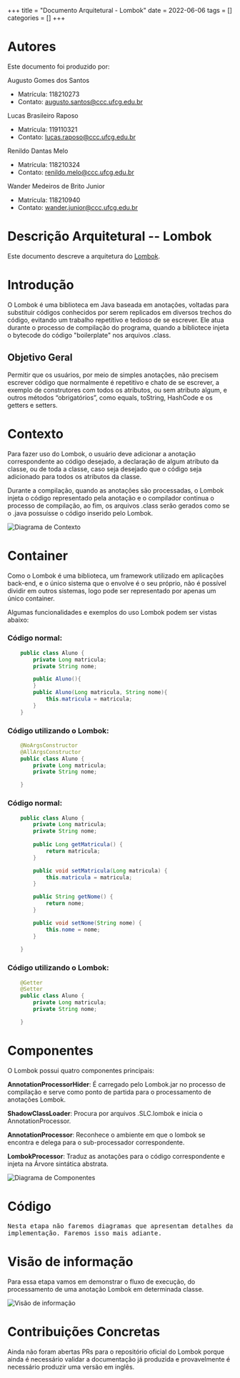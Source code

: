 +++
title = "Documento Arquitetural - Lombok"
date = 2022-06-06
tags = []
categories = []
+++

# Autores

Este documento foi produzido por:

Augusto Gomes dos Santos

- Matrícula: 118210273
- Contato: augusto.santos@ccc.ufcg.edu.br

Lucas Brasileiro Raposo

- Matrícula: 119110321
- Contato: lucas.raposo@ccc.ufcg.edu.br

Renildo Dantas Melo

- Matrícula: 118210324
- Contato: renildo.melo@ccc.ufcg.edu.br

Wander Medeiros de Brito Junior

- Matrícula: 118210940
- Contato: wander.junior@ccc.ufcg.edu.br


# Descrição Arquitetural -- Lombok

Este documento descreve a arquitetura do [Lombok](https://github.com/projectlombok/lombok).

# Introdução

O Lombok é uma biblioteca em Java baseada em anotações, voltadas para substituir códigos conhecidos por serem replicados em diversos trechos do código, evitando um trabalho repetitivo e tedioso de se escrever.
Ele atua durante o processo de compilação do programa, quando a bibliotece injeta o bytecode do código "boilerplate" nos arquivos .class.

## Objetivo Geral

Permitir que os usuários, por meio de simples anotações, não precisem escrever código que normalmente é repetitivo e chato de se escrever, a exemplo de construtores com todos os atributos, ou sem atributo algum, e outros métodos “obrigatórios”, como equals, toString, HashCode e os getters e setters.

# Contexto

Para fazer uso do Lombok, o usuário deve adicionar a anotação correspondente ao código desejado, a declaração de algum atributo da classe, ou de toda a classe, caso seja desejado que o código seja adicionado para todos os atributos da classe.

Durante a compilação, quando as anotações são processadas, o Lombok injeta o código representado pela anotação e o compilador continua o processo de compilação, ao fim, os arquivos .class serão gerados como se o .java possuísse o código inserido pelo Lombok. 

![Diagrama de Contexto](/content/posts/lombok/diagrama-de-contexto.svg)

# Container

Como o Lombok é uma biblioteca, um framework utilizado em aplicações back-end, e o único sistema que o envolve é o seu próprio, não é possível dividir em outros sistemas, logo pode ser representado por apenas um único container.

Algumas funcionalidades e exemplos do uso Lombok podem ser vistas abaixo:


### Código normal:
```java
    public class Aluno {
        private Long matricula;
        private String nome;

        public Aluno(){
        }
        public Aluno(Long matricula, String nome){
            this.matricula = matricula;
        }
    }
```

### Código utilizando o Lombok:
```java
    @NoArgsConstructor
    @AllArgsConstructor
    public class Aluno {
        private Long matricula;
        private String nome;

    }
```

### Código normal:
```java
    public class Aluno {
        private Long matricula;
        private String nome;
                      
        public Long getMatricula() {
            return matricula;
        }

        public void setMatricula(Long matricula) {
            this.matricula = matricula;
        }

        public String getNome() {
            return nome;
        }

        public void setNome(String nome) {
            this.nome = nome;
        }
            
    }
```

### Código utilizando o Lombok:
```java
    @Getter
    @Setter
    public class Aluno {
        private Long matricula;
        private String nome;

    }
```

# Componentes

O Lombok possui quatro componentes principais:

**AnnotationProcessorHider**: É carregado pelo Lombok.jar no processo de compilação e serve como ponto de partida para o processamento de anotações Lombok.

**ShadowClassLoader**: Procura por arquivos .SLC.lombok e inicia o AnnotationProcessor.

**AnnotationProcessor**: Reconhece o ambiente em que o lombok se encontra e delega para o sub-processador correspondente.

**LombokProcessor**: Traduz as anotações para o código correspondente e injeta na Árvore sintática abstrata.

![Diagrama de Componentes](/content/posts/lombok/diagrama-de-componentes.svg)

# Código

<pre>
Nesta etapa não faremos diagramas que apresentam detalhes da
implementação. Faremos isso mais adiante.
</pre>

#  Visão de informação

Para essa etapa vamos em demonstrar o fluxo de execução, do processamento de uma anotação Lombok em determinada classe.

![Visão de informação](/content/posts/lombok/visao-de-informacao.svg)

# Contribuições Concretas

Ainda não foram abertas PRs para o repositório oficial do Lombok porque ainda é necessário validar a documentação já produzida e provavelmente é necessário produzir uma versão em inglês.
